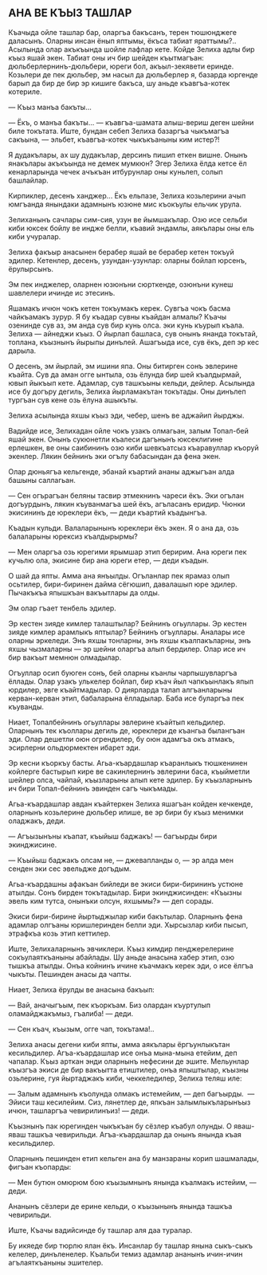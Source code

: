 ## АНА ВЕ КЪЫЗ ТАШЛАР

Къачыда ойле ташлар бар, оларгъа бакъсанъ, терен тюшюнджеге даласынъ.
Оларны инсан ёнып яптымы, ёкъса табиат яраттымы?..
Асылында олар акъкъында шойле лафлар кете.
Койде Зелиха адлы бир къыз яшай экен.
Табиат оны ич бир шейден къытмагъан: дюльберлернинъ-дюльбери, юреги бол, акъыл-зекявети еринде.
Козьлери де пек дюльбер, эм насыл да дюльберлер я, базарда юргенде барып да бир де бир эр кишиге бакъса, шу аньде къавгъа-котек котериле.

— Къыз манъа бакъты...

— Ёкъ, о манъа бакъты... — къавгъа-шамата алыш-вериш деген шейни биле токътата.
Иште, бундан себеп Зелиха базаргъа чыкъмагъа сакъына, — эльбет, къавгъа-котек чыкъкъаныны ким истер?!

Я дудакълары, ах шу дудакълар, дерсинъ пишип еткен вишне.
Онынъ янакълары акъкъында не демек мумкюн?
Эгер Зелиха ёлда кетсе ёл кенарларында чечек ачъкъан итбурунлар оны куньлеп, солып башлайлар.

Кирпиклер, десенъ ханджер...
Ёкъ ельпазе, Зелиха козьлерини ачып юмгъанда янындаки адамнынъ юзюне мис къокъулы ельчик урула.

Зелиханынъ сачлары сим-сия, узун ве йымшакълар.
Озю исе сельби киби юксек бойлу ве индже белли, къавий эндамлы, аякълары оны ель киби учуралар.

Зелиха факъыр анасынен берабер яшай ве берабер кетен токъуй эдилер.
Кетенлер, десенъ, узундан-узунлар: оларны бойлап юрсенъ, ёрулырсынъ.

Эм пек инджелер, оларнен юзюнъни сюрткенде, озюнъни кунеш шавлелери ичинде ис этесинъ.

Яшамакъ ичюн чокъ кетен токъумакъ керек.
Сувгъа чокъ басма чайкъамакъ зурур.
Я бу къадар сувны къайдан алмалы?
Къачы озенинде сув аз, эм анда сув бир кунь олса.
эки кунь къурып къала.
Зелиха — айнеджи къыз.
О йырлап башласа, сув онынъ янанда токътай, топлана, къызнынъ йырыпы динълей.
Ашагъыда исе, сув ёкъ, деп эр кес дарыла.

О десенъ, эм йырлай, эм ишини япа.
Оны битирген сонъ эвлерине къайта.
Сув да аман огге ынтыла, озь ёлунда бир шей къалдырмай, ювып йыкъып кете.
Адамлар, сув ташкъыны кельди, дейлер.
Асылында исе бу догъру дегиль, Зелиха йырламакътан токътады.
Оны динълеп тургъан сув кене озь ёлуна ашыкъты.

Зелиха асылында яхшы къыз эди, чебер, шенъ ве аджайип йырджы.

Вадийде исе, Зелихадан ойле чокъ узакъ олмагьан, залым Топал-бей яшай экен.
Онынъ сукюнетли къалеси дагънынъ юксеклигине ерлешкен, ве оны саибининъ озю киби шевкъатсыз къаравуллар къоруй экенлер.
Лякин бейнинъ эки огълу бабасындан да фена экен.

Олар дюньягъа кельгенде, эбанай къартий ананы аджыгъан алда башыны саллагьан.

— Сен огърагъан беляны тасвир этмекнинъ чареси ёкъ.
Эки огълан догъурдынъ, лякин къуванмагъа шей ёкъ, агъласанъ еридир.
Чюнки экисининъ де юреклери ёкъ, — деди къартий къадынгъа.

Къадын кульди.
Валаларынынъ юреклери ёкъ экен.
Я о ана да, озь балаларыны юрексиз къалдырырмы?

— Мен оларгъа озь юрегими ярымшар этип беририм.
Ана юреги пек кучьлю ола, экисине бир ана юреги етер, — деди къадын.

О шай да япты.
Амма ана янъылды.
Огъланлар пек ярамаз олып осьтилер, бири-биринен дайма сёгюшип, давалашып юре эдилер.
Пычакъкъа япышкъан вакъытлары да олды.

Эм олар гъает тенбель эдилер.

Эр кестен зияде кимлер талаштылар?
Бейнинъ огьуллары.
Эр кестен зияде кимлер арамлыкъ яптылар?
Бейнинъ огъуллары.
Аналары исе оларны эркеледи.
Энъ яхшы тонларны, энъ яхшы къалпакъларны, энъ яхшы чызмаларны — эр шейни оларгъа алып бердилер.
Олар исе ич бир вакъыт мемнюн олмадылар.

Огъуллар осип буюген сонъ, бей оларны къанлы чарпышувларгъа ёллады.
Олар узакъ улькелер бойлап, бир къач йыл чапкъынлакъ япып юрдилер, эвге къайтмадылар.
О диярларда талап алгъанларыны керван-керван этип, бабаларына ёлладылар.
Баба исе буларгъа пек къуванды.

Ниает, Топалбейнинъ огьуллары эвлерине къайтып кельдилер.
Оларнынъ тек къоллары дегиль де, юреклери де къангьа былангъан эди.
Олар дешетли оюн огрендилер, бу оюн адамгъа окъ атмакъ, эсирлерни ольдюрмектен ибарет эди.

Эр кесни къоркъу басты.
Агьа-къардашлар къаранлыкъ тюшкенинен койлерге бастырып кире ве сакинлернинъ эвлерини баса, къыйметли шейлер олса, чайпай, къызларыны алып кете эдилер.
Бу къызларнынъ ич бири Топал-бейнинъ эвинден сагъ чыкъмады.

Агьа-къардашлар авдан къайтеркен Зелиха яшагъан койден кечкенде, оларнынъ козьлерине дюльбер илише, ве эр бири бу къыз менимки оладжакъ, деди.

— Агъызынъны къапат, къыйыш баджакъ! — багъырды бири экинджисине.

— Къыйыш баджакъ олсам не, — джевапланды о, — эр алда мен сенден эки сес эвельдже догъдым.

Агьа-къардашны афакъан бийледи ве экиси бири-бирининъ устюне атылды.
Сонъ бирден токътадылар.
Бири экинджисинден: «Къызны эвель ким тутса, онынъки олсун, яхшымы?» — деп сорады.

Экиси бири-бирине йыртыджылар киби бакътылар.
Оларнынъ фена адамлар олгъаны юришлеринден белли эди.
Хырсызлар киби пысып, этрафкъа козь этип кеттилер.


Иште, Зелихаларнынъ эвчиклери.
Къыз кимдир пенджерелерине сокъулаяткъаныны абайлады.
Шу аньде анасына хабер этип, озю тышкъа атылды.
Онъа койнинъ ичине къачмакъ керек эди, о исе ёлгъа чыкъты.
Пешинден анасы да чапты.

Ниает, Зелиха ёрулды ве анасына бакъып:

— Вай, аначыгъым, пек къоркъам.
Биз олардан къуртулып оламайджакъмыз, гъалиба! — деди.

— Сен къач, къызым, огге чап, токътама!..

Зелиха анасы дегени киби япты, амма аякълары ёргъунлыкътан кесильдилер.
Агъа-къардашлар исе онъа мына-мына етейим, деп чапалар.
Къыз арткан энди оларнынъ нефесини де эшите.
Мельунлар къызгъа экиси де бир вакъытта етиштилер, онъа япыштылар, къызны озьлерине, гуя йыртаджакъ киби, чеккеледилер, Зелиха теляш иле:

— Залым адамнынъ къолунда олмакъ истемейим, — деп багъырды.
 — Эйиси таш кесилейим.
Сиз, лянетлер де, япкъан залымлыкъларынъыз ичюн, ташларгъа чевирилинъиз! — деди.

Къызнынъ пак юрегинден чыкъкъан бу сёзлер къабул олунды.
О яваш-яваш ташкъа чевирильди.
Агъа-къардашлар да онынъ янында къая кесильдилер.

Оларнынъ пешинден етип кельген ана бу манзараны корип шашмалады, фигъан къопарды:

— Мен бутюн омюрюм бою къызымнынъ янында къалмакъ истейим, — деди.

Ананынъ сёзлери де ерине кельди, о къызынынъ янында ташкъа чевирильди.

Иште, Къачы вадийсинде бу ташлар аля даа туралар.

Бу икяеде бир тюрлю ялан ёкъ.
Инсанлар бу ташлар янына сыкъ-сыкъ келелер, динъленелер.
Къальби темиз адамлар ананынъ ичин-ичин агълаяткъаныны эшителер. 

